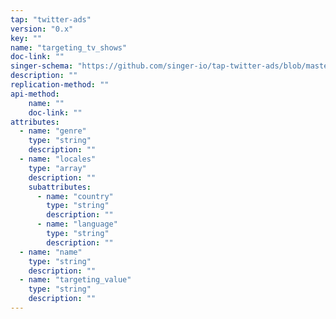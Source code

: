 ```yaml
---
tap: "twitter-ads"
version: "0.x"
key: ""
name: "targeting_tv_shows"
doc-link: ""
singer-schema: "https://github.com/singer-io/tap-twitter-ads/blob/master/tap_twitter_ads/schemas/targeting_tv_shows.json"
description: ""
replication-method: ""
api-method:
    name: ""
    doc-link: ""
attributes:
  - name: "genre"
    type: "string"
    description: ""
  - name: "locales"
    type: "array"
    description: ""
    subattributes:
      - name: "country"
        type: "string"
        description: ""
      - name: "language"
        type: "string"
        description: ""
  - name: "name"
    type: "string"
    description: ""
  - name: "targeting_value"
    type: "string"
    description: ""
---
```

